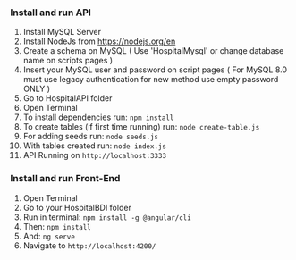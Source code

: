 ### Install and run API

1. Install MySQL Server
2. Install NodeJs from https://nodejs.org/en
3. Create a schema on MySQL ( Use 'HospitalMysql' or change database name on scripts pages )
4. Insert your MySQL user and password on script pages ( For MySQL 8.0 must use legacy authentication for new method use empty password ONLY )
5. Go to HospitalAPI folder
6. Open Terminal
7. To install dependencies run: ```npm install```
8. To create tables (if first time running) run: ```node create-table.js```
9. For adding seeds run: ```node seeds.js```
10. With tables created run: ```node index.js```
11. API Running on `http://localhost:3333`


### Install and run Front-End

1. Open Terminal
2. Go to your HospitalBDI folder
3. Run in terminal: ```npm install -g @angular/cli```
4. Then: ```npm install```
5. And: ```ng serve```
6. Navigate to `http://localhost:4200/`
